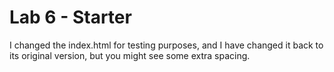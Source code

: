 # Lab 6 - Starter
I changed the index.html for testing purposes, and I have changed it back to its original version, but you 
might see some extra spacing. 